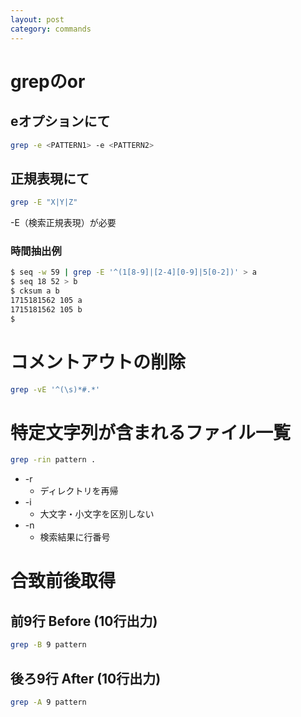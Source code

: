 ```yaml
---
layout: post
category: commands
---
```


# grepのor

## eオプションにて

```sh
grep -e <PATTERN1> -e <PATTERN2>
```

## 正規表現にて

```sh
grep -E "X|Y|Z"
```

-E（検索正規表現）が必要

### 時間抽出例

```sh
$ seq -w 59 | grep -E '^(1[8-9]|[2-4][0-9]|5[0-2])' > a
$ seq 18 52 > b
$ cksum a b
1715181562 105 a
1715181562 105 b
$ 
```

# コメントアウトの削除

```sh
grep -vE '^(\s)*#.*'
```

# 特定文字列が含まれるファイル一覧

```sh
grep -rin pattern .
```

- -r
    - ディレクトリを再帰
- -i
    - 大文字・小文字を区別しない
- -n
    - 検索結果に行番号

# 合致前後取得

## 前9行 Before (10行出力)

```sh
grep -B 9 pattern
```

## 後ろ9行 After (10行出力)

```sh
grep -A 9 pattern
```
